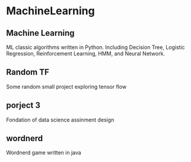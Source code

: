 # MachineLearning

## Machine Learning
ML classic algorithms written in Python. Including Decision Tree, Logistic Regression, Reinforcement Learning, HMM, and Neural Network.

## Random TF
Some random small project exploring tensor flow

## porject 3
Fondation of data science assinment design

## wordnerd
Wordnerd game written in java
